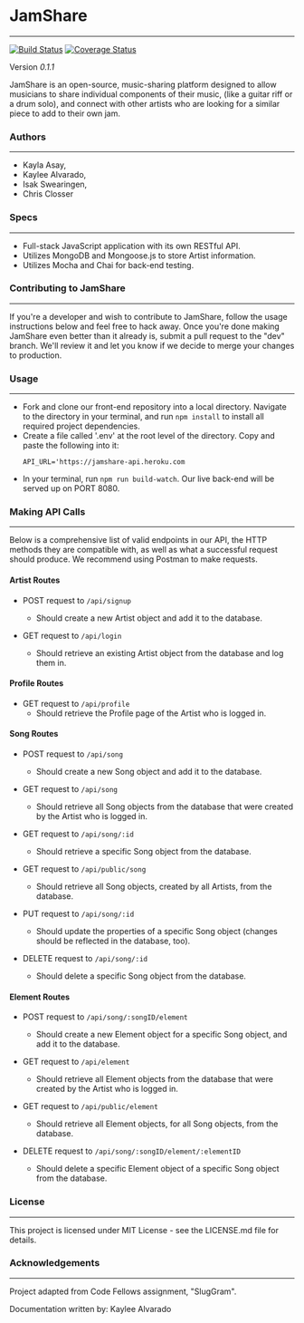 # JamShare
---
[![Build Status](https://travis-ci.org/ChristopherSClosser/JamShare-API.svg?branch=master)](https://travis-ci.org/ChristopherSClosser/JamShare-API)
[![Coverage Status](https://coveralls.io/repos/github/ChristopherSClosser/JamShare-API/badge.svg?branch=master)](https://coveralls.io/github/ChristopherSClosser/JamShare-API?branch=master)

Version *0.1.1*

JamShare is an open-source, music-sharing platform designed to allow musicians to share individual components of their music, (like a guitar riff or a drum solo), and connect with other artists who are looking for a similar piece to add to their own jam.

### Authors
---
* Kayla Asay,
* Kaylee Alvarado,
* Isak Swearingen,
* Chris Closser

### Specs
---
- Full-stack JavaScript application with its own RESTful API.
- Utilizes MongoDB and Mongoose.js to store Artist information.
- Utilizes Mocha and Chai for back-end testing.

### Contributing to JamShare
---
If you're a developer and wish to contribute to JamShare, follow the usage instructions below and feel free to hack away. Once you're done making JamShare even better than it already is, submit a pull request to the "dev" branch. We'll review it and let you know if we decide to merge your changes to production.

### Usage
---
- Fork and clone our front-end repository into a local directory. Navigate to the directory in  your terminal, and run ```npm install``` to install all required project dependencies.
- Create a file called '.env' at the root level of the directory. Copy and paste the following into it:
   ```
   API_URL='https://jamshare-api.heroku.com
   ```
- In your terminal, run ```npm run build-watch```. Our live back-end will be served up on PORT 8080.

### Making API Calls
---
Below is a comprehensive list of valid endpoints in our API, the HTTP methods they are compatible with, as well as what a successful request should produce. We recommend using Postman to make requests.

#### Artist Routes

- POST request to ```/api/signup```
  - Should create a new Artist object and add it to the database.

- GET request to ```/api/login```
  - Should retrieve an existing Artist object from the database and log them in.

#### Profile Routes

- GET request to ```/api/profile```
  - Should retrieve the Profile page of the Artist who is logged in.

#### Song Routes

- POST request to ```/api/song```
  - Should create a new Song object and add it to the database.

- GET request to ```/api/song```
  - Should retrieve all Song objects from the database that were created by the Artist who is logged in.

- GET request to ```/api/song/:id```
  - Should retrieve a specific Song object from the database.

- GET request to ```/api/public/song```
  - Should retrieve all Song objects, created by all Artists, from the database.

- PUT request to ```/api/song/:id```
  - Should update the properties of a specific Song object (changes should be reflected in the database, too).

- DELETE request to ```/api/song/:id```
  - Should delete a specific Song object from the database.

#### Element Routes

- POST request to ```/api/song/:songID/element```
  - Should create a new Element object for a specific Song object, and add it to the database.

- GET request to ```/api/element```
  - Should retrieve all Element objects from the database that were created by the Artist who is logged in.

- GET request to ```/api/public/element```
  - Should retrieve all Element objects, for all Song objects, from the database.

- DELETE request to ```/api/song/:songID/element/:elementID```
  - Should delete a specific Element object of a specific Song object from the database.

### License
---
This project is licensed under MIT License - see the LICENSE.md file for details.

### Acknowledgements
---
Project adapted from Code Fellows assignment, "SlugGram".

Documentation written by: Kaylee Alvarado
